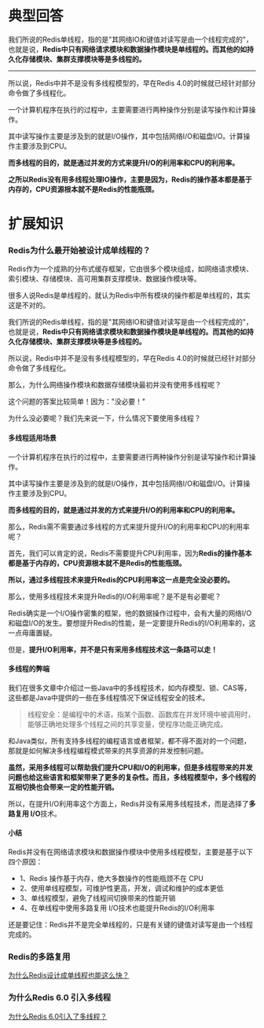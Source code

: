 # 典型回答


我们所说的Redis单线程，指的是"其网络IO和键值对读写是由一个线程完成的"，也就是说，**Redis中只有网络请求模块和数据操作模块是单线程的。而其他的如持久化存储模块、集群支撑模块等是多线程的。**

****

所以说，Redis中并不是没有多线程模型的，早在Redis 4.0的时候就已经针对部分命令做了多线程化。



一个计算机程序在执行的过程中，主要需要进行两种操作分别是读写操作和计算操作。



其中读写操作主要是涉及到的就是I/O操作，其中包括网络I/O和磁盘I/O。计算操作主要涉及到CPU。



**而多线程的目的，就是通过并发的方式来提升I/O的利用率和CPU的利用率。**



**之所以Redis没有用多线程处理IO操作，主要是因为，Redis的操作基本都是基于内存的，CPU资源根本就不是Redis的性能瓶颈。**

# 
# 扩展知识
### Redis为什么最开始被设计成单线程的？


Redis作为一个成熟的分布式缓存框架，它由很多个模块组成，如网络请求模块、索引模块、存储模块、高可用集群支撑模块、数据操作模块等。



很多人说Redis是单线程的，就认为Redis中所有模块的操作都是单线程的，其实这是不对的。



我们所说的Redis单线程，指的是"其网络IO和键值对读写是由一个线程完成的"，也就是说，**Redis中只有网络请求模块和数据操作模块是单线程的。而其他的如持久化存储模块、集群支撑模块等是多线程的。**



所以说，Redis中并不是没有多线程模型的，早在Redis 4.0的时候就已经针对部分命令做了多线程化。



那么，为什么网络操作模块和数据存储模块最初并没有使用多线程呢？



这个问题的答案比较简单！因为："没必要！"



为什么没必要呢？我们先来说一下，什么情况下要使用多线程？



#### 多线程适用场景


一个计算机程序在执行的过程中，主要需要进行两种操作分别是读写操作和计算操作。



其中读写操作主要是涉及到的就是I/O操作，其中包括网络I/O和磁盘I/O。计算操作主要涉及到CPU。



**而多线程的目的，就是通过并发的方式来提升I/O的利用率和CPU的利用率。**



那么，Redis需不需要通过多线程的方式来提升提升I/O的利用率和CPU的利用率呢？



首先，我们可以肯定的说，Redis不需要提升CPU利用率，因为**Redis的操作基本都是基于内存的，CPU资源根本就不是Redis的性能瓶颈。**



**所以，通过多线程技术来提升Redis的CPU利用率这一点是完全没必要的。**



那么，使用多线程技术来提升Redis的I/O利用率呢？是不是有必要呢？



Redis确实是一个I/O操作密集的框架，他的数据操作过程中，会有大量的网络I/O和磁盘I/O的发生。要想提升Redis的性能，是一定要提升Redis的I/O利用率的，这一点毋庸置疑。



但是，**提升I/O利用率，并不是只有采用多线程技术这一条路可以走！**



#### 多线程的弊端


我们在很多文章中介绍过一些Java中的多线程技术，如内存模型、锁、CAS等，这些都是Java中提供的一些在多线程情况下保证线程安全的技术。



> 线程安全：是编程中的术语，指某个函数、函数库在并发环境中被调用时，能够正确地处理多个线程之间的共享变量，使程序功能正确完成。
>



和Java类似，所有支持多线程的编程语言或者框架，都不得不面对的一个问题，那就是如何解决多线程编程模式带来的共享资源的并发控制问题。



**虽然，采用多线程可以帮助我们提升CPU和I/O的利用率，但是多线程带来的并发问题也给这些语言和框架带来了更多的复杂性。而且，多线程模型中，多个线程的互相切换也会带来一定的性能开销。**



所以，在提升I/O利用率这个方面上，Redis并没有采用多线程技术，而是选择了**多路复用 I/O**技术。



#### 小结


Redis并没有在网络请求模块和数据操作模块中使用多线程模型，主要是基于以下四个原因：



+ 1、Redis 操作基于内存，绝大多数操作的性能瓶颈不在 CPU
+ 2、使用单线程模型，可维护性更高，开发，调试和维护的成本更低
+ 3、单线程模型，避免了线程间切换带来的性能开销
+ 4、在单线程中使用多路复用 I/O技术也能提升Redis的I/O利用率



还是要记住：Redis并不是完全单线程的，只是有关键的键值对读写是由一个线程完成的。



### Redis的多路复用


[为什么Redis设计成单线程也能这么快？](https://www.yuque.com/hollis666/qyhor6/lrhzxqbur0eywnfu)

 

### 为什么Redis 6.0 引入多线程


[为什么Redis 6.0引入了多线程？](https://www.yuque.com/hollis666/qyhor6/zfpgxa93bmn9png9)

